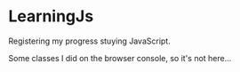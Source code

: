 # LearningJs
Registering my progress stuying JavaScript.

Some classes I did on the browser console, so it's not here...
